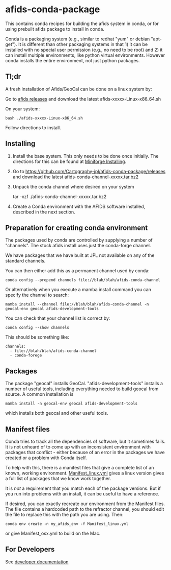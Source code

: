 # afids-conda-package

This contains conda recipes for building the afids system in conda,
or for using prebuilt afids package to install in conda.

Conda is a packaging system (e.g., similar to redhat "yum" or debian 
"apt-get"). It is different than other packaging systems in that 1) it can
be installed with no special user permission (e.g., no need to be root) and
2) it can install multiple environments, like python virtual environments.
However conda installs the entire environment, not just python packages.

## Tl;dr

A fresh installation of Afids/GeoCal can be done on a linux system by:

Go to [afids releases](https://github.com/Cartography-jpl/afids-conda-package/releases) 
and download the latest afids-xxxxx-Linux-x86_64.sh

On your system:

    bash ./afids-xxxxx-Linux-x86_64.sh
	
Follow directions to install.	

## Installing

1. Install the base system. This only needs to be done once
   initially. The directions for this can be found
   at [Miniforge Installing](https://github.com/conda-forge/miniforge).
   
2. Go to https://github.com/Cartography-jpl/afids-conda-package/releases
   and download the latest afids-conda-channel-xxxxx.tar.bz2

3. Unpack the conda channel where desired on your system

    tar -xzf ./afids-conda-channel-xxxxx.tar.bz2
      
4. Create a Conda environment with the AFIDS software installed, described 
   in the next section.
   
## Preparation for creating conda environment

The packages used by conda are controlled by supplying a number of
"channels".  The stock afids install uses just the conda-forge channel.
	
We have packages that we have built at JPL not available
on any of the standard channels. 
	
You can then either add this as a permanent channel used by conda:

    conda config --prepend channels file://blah/blah/afids-conda-channel
	
Or alternatively when you execute a mamba install command you can specify the channel 
to search:

    mamba install --channel file://blah/blah/afids-conda-channel -n geocal-env geocal afids-development-tools

You can check that your channel list is correct by:

    conda config --show channels
	
This should be something like:

    channels:
      - file://blah/blah/afids-conda-channel
      - conda-forege

## Packages

The package "geocal" installs GeoCal. "afids-development-tools"
installs a number of useful tools, including everything needed to
build geocal from source. A common installation is

    mamba install -n geocal-env geocal afids-development-tools
	
which installs both geocal and other useful tools.

## Manifest files

Conda tries to track all the dependencies of software, but it sometimes fails.
It is not unheard of to come up with an inconsistent environment with packages
that conflict - either because of an error in the packages we have created or
a problem with Conda itself.

To help with this, there is a manifest files that give a complete list
of an known, working environment. [Manifest_linux.yml](Manifest_linux.yml) 
gives a linux version gives a full list of packages that we know work together.

It is *not* a requirement that you match each of the package versions. But
if you run into problems with an install, it can be useful to have a reference.

If desired, you can exactly recreate our environment from the Manifest files.
The file contains a hardcoded path to the refractor channel, you should edit
the file to replace this with the path you are using. Then:

    conda env create -n my_afids_env -f Manifest_linux.yml
	
or give Manifest_osx.yml to build on the Mac.	


## For Developers

See [developer documentation](README_developer.md)

